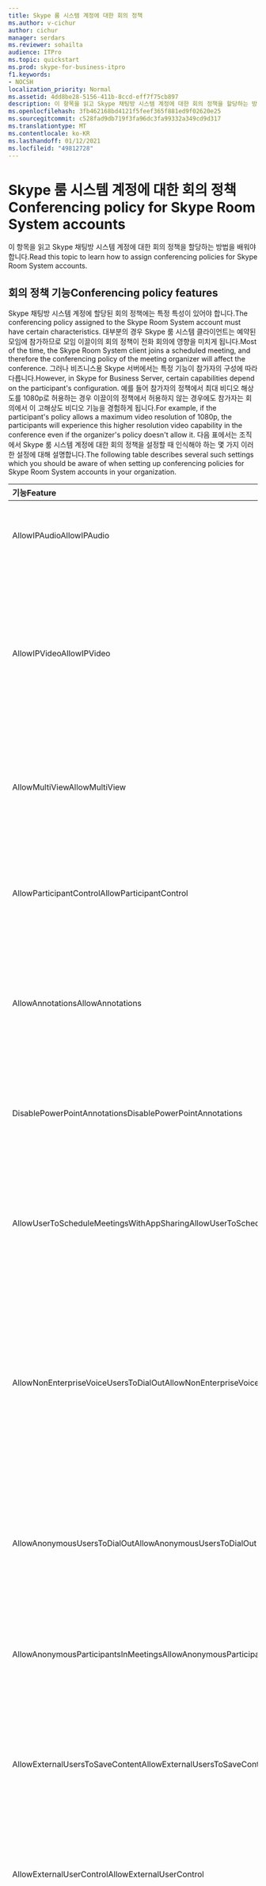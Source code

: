 ```yaml
---
title: Skype 룸 시스템 계정에 대한 회의 정책
ms.author: v-cichur
author: cichur
manager: serdars
ms.reviewer: sohailta
audience: ITPro
ms.topic: quickstart
ms.prod: skype-for-business-itpro
f1.keywords:
- NOCSH
localization_priority: Normal
ms.assetid: 4dd8be28-5156-411b-8ccd-eff7f75cb897
description: 이 항목을 읽고 Skype 채팅방 시스템 계정에 대한 회의 정책을 할당하는 방법을 배워야 합니다.
ms.openlocfilehash: 3fb462168bd4121f5feef365f881ed9f02620e25
ms.sourcegitcommit: c528fad9db719f3fa96dc3fa99332a349cd9d317
ms.translationtype: MT
ms.contentlocale: ko-KR
ms.lasthandoff: 01/12/2021
ms.locfileid: "49812728"
---
```

# <a name="conferencing-policy-for-skype-room-system-accounts"></a><span data-ttu-id="039f2-103">Skype 룸 시스템 계정에 대한 회의 정책</span><span class="sxs-lookup"><span data-stu-id="039f2-103">Conferencing policy for Skype Room System accounts</span></span>
 
<span data-ttu-id="039f2-104">이 항목을 읽고 Skype 채팅방 시스템 계정에 대한 회의 정책을 할당하는 방법을 배워야 합니다.</span><span class="sxs-lookup"><span data-stu-id="039f2-104">Read this topic to learn how to assign conferencing policies for Skype Room System accounts.</span></span>
  
## <a name="conferencing-policy-features"></a><span data-ttu-id="039f2-105">회의 정책 기능</span><span class="sxs-lookup"><span data-stu-id="039f2-105">Conferencing policy features</span></span>

<span data-ttu-id="039f2-106">Skype 채팅방 시스템 계정에 할당된 회의 정책에는 특정 특성이 있어야 합니다.</span><span class="sxs-lookup"><span data-stu-id="039f2-106">The conferencing policy assigned to the Skype Room System account must have certain characteristics.</span></span> <span data-ttu-id="039f2-107">대부분의 경우 Skype 룸 시스템 클라이언트는 예약된 모임에 참가하므로 모임 이끌이의 회의 정책이 전화 회의에 영향을 미치게 됩니다.</span><span class="sxs-lookup"><span data-stu-id="039f2-107">Most of the time, the Skype Room System client joins a scheduled meeting, and therefore the conferencing policy of the meeting organizer will affect the conference.</span></span> <span data-ttu-id="039f2-108">그러나 비즈니스용 Skype 서버에서는 특정 기능이 참가자의 구성에 따라 다릅니다.</span><span class="sxs-lookup"><span data-stu-id="039f2-108">However, in Skype for Business Server, certain capabilities depend on the participant's configuration.</span></span> <span data-ttu-id="039f2-109">예를 들어 참가자의 정책에서 최대 비디오 해상도를 1080p로 허용하는 경우 이끌이의 정책에서 허용하지 않는 경우에도 참가자는 회의에서 이 고해상도 비디오 기능을 경험하게 됩니다.</span><span class="sxs-lookup"><span data-stu-id="039f2-109">For example, if the participant's policy allows a maximum video resolution of 1080p, the participants will experience this higher resolution video capability in the conference even if the organizer's policy doesn't allow it.</span></span> <span data-ttu-id="039f2-110">다음 표에서는 조직에서 Skype 룸 시스템 계정에 대한 회의 정책을 설정할 때 인식해야 하는 몇 가지 이러한 설정에 대해 설명합니다.</span><span class="sxs-lookup"><span data-stu-id="039f2-110">The following table describes several such settings which you should be aware of when setting up conferencing policies for Skype Room System accounts in your organization.</span></span> 
  
|<span data-ttu-id="039f2-111">기능</span><span class="sxs-lookup"><span data-stu-id="039f2-111">Feature</span></span>  <br/> |<span data-ttu-id="039f2-112">값</span><span class="sxs-lookup"><span data-stu-id="039f2-112">Value</span></span>  <br/> |<span data-ttu-id="039f2-113">댓글</span><span class="sxs-lookup"><span data-stu-id="039f2-113">Comment</span></span>  <br/> |
|:-----|:-----|:-----|
|<span data-ttu-id="039f2-114">AllowIPAudio</span><span class="sxs-lookup"><span data-stu-id="039f2-114">AllowIPAudio</span></span>  <br/> |<span data-ttu-id="039f2-115">TRUE</span><span class="sxs-lookup"><span data-stu-id="039f2-115">TRUE</span></span>  <br/> |<span data-ttu-id="039f2-116">Skype 룸 시스템 오디오의 경우 true가 되어야 합니다.</span><span class="sxs-lookup"><span data-stu-id="039f2-116">Must be true for Skype Room System audio</span></span>  <br/> |
|<span data-ttu-id="039f2-117">AllowIPVideo</span><span class="sxs-lookup"><span data-stu-id="039f2-117">AllowIPVideo</span></span>  <br/> |<span data-ttu-id="039f2-118">TRUE</span><span class="sxs-lookup"><span data-stu-id="039f2-118">TRUE</span></span>  <br/> |<span data-ttu-id="039f2-119">Skype 채팅방 시스템 오디오가 Skype 룸 시스템의 회의 시작(애드월) 화이트보드 세션에서 작동하려면 true가 되어야 합니다.</span><span class="sxs-lookup"><span data-stu-id="039f2-119">Must be true for Skype Room System audio to work in Meet Now (ad hoc) whiteboard sessions in Skype Room System</span></span>  <br/> |
|<span data-ttu-id="039f2-120">AllowMultiView</span><span class="sxs-lookup"><span data-stu-id="039f2-120">AllowMultiView</span></span>  <br/> |<span data-ttu-id="039f2-121">TRUE</span><span class="sxs-lookup"><span data-stu-id="039f2-121">TRUE</span></span>  <br/> |<span data-ttu-id="039f2-122">Skype 룸 시스템에서 다중 보기, 여러 비디오 스트림을 렌더링할 수 있습니다.</span><span class="sxs-lookup"><span data-stu-id="039f2-122">Allows Skype Room System to render multi-view, multiple video streams</span></span>  <br/> |
|<span data-ttu-id="039f2-123">AllowParticipantControl</span><span class="sxs-lookup"><span data-stu-id="039f2-123">AllowParticipantControl</span></span>  <br/> |<span data-ttu-id="039f2-124">TRUE</span><span class="sxs-lookup"><span data-stu-id="039f2-124">TRUE</span></span>  <br/> |<span data-ttu-id="039f2-125">Skype 채팅방 시스템의 지금(애드월) 화이트보드 세션에 영향을 미치기</span><span class="sxs-lookup"><span data-stu-id="039f2-125">Affects Meet Now (ad hoc) whiteboard sessions in Skype Room System</span></span>  <br/> |
|<span data-ttu-id="039f2-126">AllowAnnotations</span><span class="sxs-lookup"><span data-stu-id="039f2-126">AllowAnnotations</span></span>  <br/> |<span data-ttu-id="039f2-127">TRUE</span><span class="sxs-lookup"><span data-stu-id="039f2-127">TRUE</span></span>  <br/> |<span data-ttu-id="039f2-128">Skype 채팅방 시스템의 지금(애드월) 화이트보드 세션에 영향을 미치기</span><span class="sxs-lookup"><span data-stu-id="039f2-128">Affects Meet Now (ad hoc) whiteboard sessions in Skype Room System</span></span>  <br/> |
|<span data-ttu-id="039f2-129">DisablePowerPointAnnotations</span><span class="sxs-lookup"><span data-stu-id="039f2-129">DisablePowerPointAnnotations</span></span>  <br/> |<span data-ttu-id="039f2-130">FALSE</span><span class="sxs-lookup"><span data-stu-id="039f2-130">FALSE</span></span>  <br/> |<span data-ttu-id="039f2-131">Skype 채팅방 시스템의 지금(애드월) 화이트보드 세션에 영향을 미치기</span><span class="sxs-lookup"><span data-stu-id="039f2-131">Affects Meet Now (ad hoc) whiteboard sessions in Skype Room System</span></span>  <br/> |
|<span data-ttu-id="039f2-132">AllowUserToScheduleMeetingsWithAppSharing</span><span class="sxs-lookup"><span data-stu-id="039f2-132">AllowUserToScheduleMeetingsWithAppSharing</span></span>  <br/> |<span data-ttu-id="039f2-133">TRUE</span><span class="sxs-lookup"><span data-stu-id="039f2-133">TRUE</span></span>  <br/> |<span data-ttu-id="039f2-134">Skype 채팅방 시스템의 지금(애드월) 화이트보드 세션에 영향을 미치기</span><span class="sxs-lookup"><span data-stu-id="039f2-134">Affects Meet Now (ad hoc) whiteboard sessions in Skype Room System</span></span>  <br/> |
|<span data-ttu-id="039f2-135">AllowNonEnterpriseVoiceUsersToDialOut</span><span class="sxs-lookup"><span data-stu-id="039f2-135">AllowNonEnterpriseVoiceUsersToDialOut</span></span>  <br/> |<span data-ttu-id="039f2-136">FALSE</span><span class="sxs-lookup"><span data-stu-id="039f2-136">FALSE</span></span>  <br/> |<span data-ttu-id="039f2-137">계정이 EV(Enterprise Voice)를 사용하도록 설정되어 있는지 여부에 따라 다를 수 있습니다(비즈니스용 Skype에 대한 Skype 채팅방 시스템 계정 사용 섹션 참조).</span><span class="sxs-lookup"><span data-stu-id="039f2-137">Depends on whether the account is Enterprise Voice (EV) enabled (see the Enabling Skype Room System Accounts for Skype for Business section)</span></span>  <br/> |
|<span data-ttu-id="039f2-138">AllowAnonymousUsersToDialOut</span><span class="sxs-lookup"><span data-stu-id="039f2-138">AllowAnonymousUsersToDialOut</span></span>  <br/> |<span data-ttu-id="039f2-139">FALSE</span><span class="sxs-lookup"><span data-stu-id="039f2-139">FALSE</span></span>  <br/> |<span data-ttu-id="039f2-140">계정이 EV(Enterprise Voice)를 사용할 수 있는지 여부에 따라 결정됩니다.</span><span class="sxs-lookup"><span data-stu-id="039f2-140">Depends on whether the account is Enterprise Voice (EV) enabled</span></span>  <br/> |
|<span data-ttu-id="039f2-141">AllowAnonymousParticipantsInMeetings</span><span class="sxs-lookup"><span data-stu-id="039f2-141">AllowAnonymousParticipantsInMeetings</span></span>  <br/> |<span data-ttu-id="039f2-142">TRUE</span><span class="sxs-lookup"><span data-stu-id="039f2-142">TRUE</span></span>  <br/> |<span data-ttu-id="039f2-143">Skype 채팅방 시스템의 지금(애드월) 화이트보드 세션에 영향을 미치기</span><span class="sxs-lookup"><span data-stu-id="039f2-143">Affects Meet Now (ad hoc) whiteboard sessions in Skype Room System</span></span>  <br/> |
|<span data-ttu-id="039f2-144">AllowExternalUsersToSaveContent</span><span class="sxs-lookup"><span data-stu-id="039f2-144">AllowExternalUsersToSaveContent</span></span>  <br/> |<span data-ttu-id="039f2-145">TRUE</span><span class="sxs-lookup"><span data-stu-id="039f2-145">TRUE</span></span>  <br/> |<span data-ttu-id="039f2-146">Skype 채팅방 시스템의 지금(애드월) 화이트보드 세션에 영향을 미치기</span><span class="sxs-lookup"><span data-stu-id="039f2-146">Affects Meet Now (ad hoc) whiteboard sessions in Skype Room System</span></span>  <br/> |
|<span data-ttu-id="039f2-147">AllowExternalUserControl</span><span class="sxs-lookup"><span data-stu-id="039f2-147">AllowExternalUserControl</span></span>  <br/> |<span data-ttu-id="039f2-148">FALSE</span><span class="sxs-lookup"><span data-stu-id="039f2-148">FALSE</span></span>  <br/> |<span data-ttu-id="039f2-149">Skype 채팅방 시스템의 지금(애드월) 화이트보드 세션에 영향을 미치기</span><span class="sxs-lookup"><span data-stu-id="039f2-149">Affects Meet Now (ad hoc) whiteboard sessions in Skype Room System</span></span>  <br/> |
|<span data-ttu-id="039f2-150">AllowExternalUsersToRecordMeeting</span><span class="sxs-lookup"><span data-stu-id="039f2-150">AllowExternalUsersToRecordMeeting</span></span>  <br/> |<span data-ttu-id="039f2-151">FALSE</span><span class="sxs-lookup"><span data-stu-id="039f2-151">FALSE</span></span>  <br/> |<span data-ttu-id="039f2-152">Skype 채팅방 시스템의 지금(애드월) 화이트보드 세션에 영향을 미치기</span><span class="sxs-lookup"><span data-stu-id="039f2-152">Affects Meet Now (ad hoc) whiteboard sessions in Skype Room System</span></span>  <br/> |
|<span data-ttu-id="039f2-153">AllowPolls</span><span class="sxs-lookup"><span data-stu-id="039f2-153">AllowPolls</span></span>  <br/> |<span data-ttu-id="039f2-154">TRUE</span><span class="sxs-lookup"><span data-stu-id="039f2-154">TRUE</span></span>  <br/> |<span data-ttu-id="039f2-155">모임 시작(애드문) 모임의 N/A이지만 Skype 채팅방 시스템은 회의실 앞의 화면에서 설문에 응답할 수 있습니다.</span><span class="sxs-lookup"><span data-stu-id="039f2-155">N/A in Meet Now (ad hoc) meetings, but Skype Room System can respond to polls on the screen at the front of room</span></span>  <br/> |
|<span data-ttu-id="039f2-156">AllowSharedNotes</span><span class="sxs-lookup"><span data-stu-id="039f2-156">AllowSharedNotes</span></span>  <br/> |<span data-ttu-id="039f2-157">TRUE</span><span class="sxs-lookup"><span data-stu-id="039f2-157">TRUE</span></span>  <br/> |<span data-ttu-id="039f2-158">모임 시작(애드문) 모임의 N/A이지만 Skype 채팅방 시스템은 회의실 앞의 화면에서 설문에 응답할 수 있습니다.</span><span class="sxs-lookup"><span data-stu-id="039f2-158">N/A in Meet Now (ad hoc) meetings, but Skype Room System can respond to polls on the screen at the front of room</span></span>  <br/> |
|<span data-ttu-id="039f2-159">EnableDialInConferencing</span><span class="sxs-lookup"><span data-stu-id="039f2-159">EnableDialInConferencing</span></span>  <br/> |<span data-ttu-id="039f2-160">TRUE</span><span class="sxs-lookup"><span data-stu-id="039f2-160">TRUE</span></span>  <br/> |<span data-ttu-id="039f2-161">Skype 채팅방 시스템의 지금(애드월) 화이트보드 세션에 영향을 미치기</span><span class="sxs-lookup"><span data-stu-id="039f2-161">Affects Meet Now (ad hoc) whiteboard sessions in Skype Room System</span></span>  <br/> |
|<span data-ttu-id="039f2-162">EnableAppDesktopSharing</span><span class="sxs-lookup"><span data-stu-id="039f2-162">EnableAppDesktopSharing</span></span>  <br/> |<span data-ttu-id="039f2-163">데스크톱</span><span class="sxs-lookup"><span data-stu-id="039f2-163">Desktop</span></span>  <br/> |<span data-ttu-id="039f2-164">Skype 채팅방 시스템의 지금(애드월) 화이트보드 세션에 영향을 미치기</span><span class="sxs-lookup"><span data-stu-id="039f2-164">Affects Meet Now (ad hoc) whiteboard sessions in Skype Room System</span></span>  <br/> |
|<span data-ttu-id="039f2-165">AllowConferenceRecording</span><span class="sxs-lookup"><span data-stu-id="039f2-165">AllowConferenceRecording</span></span>  <br/> |<span data-ttu-id="039f2-166">FALSE</span><span class="sxs-lookup"><span data-stu-id="039f2-166">FALSE</span></span>  <br/> |<span data-ttu-id="039f2-167">Skype 룸 시스템의 경우 N/A입니다.</span><span class="sxs-lookup"><span data-stu-id="039f2-167">N/A for Skype Room System.</span></span> <span data-ttu-id="039f2-168">TRUE인 경우 원격 사용자가 기록할 수 있습니다.</span><span class="sxs-lookup"><span data-stu-id="039f2-168">If TRUE, a remote party could record</span></span>  <br/> |
|<span data-ttu-id="039f2-169">EnableP2PRecording</span><span class="sxs-lookup"><span data-stu-id="039f2-169">EnableP2PRecording</span></span>  <br/> |<span data-ttu-id="039f2-170">FALSE</span><span class="sxs-lookup"><span data-stu-id="039f2-170">FALSE</span></span>  <br/> |<span data-ttu-id="039f2-171">Skype 룸 시스템의 경우 N/A입니다.</span><span class="sxs-lookup"><span data-stu-id="039f2-171">N/A for Skype Room System.</span></span> <span data-ttu-id="039f2-172">TRUE인 경우 원격 사용자가 기록할 수 있습니다.</span><span class="sxs-lookup"><span data-stu-id="039f2-172">If TRUE, a remote party could record</span></span>  <br/> |
|<span data-ttu-id="039f2-173">EnableFileTransfer</span><span class="sxs-lookup"><span data-stu-id="039f2-173">EnableFileTransfer</span></span>  <br/> |<span data-ttu-id="039f2-174">TRUE</span><span class="sxs-lookup"><span data-stu-id="039f2-174">TRUE</span></span>  <br/> |<span data-ttu-id="039f2-175">해당 없음</span><span class="sxs-lookup"><span data-stu-id="039f2-175">N/A</span></span>  <br/> |
|<span data-ttu-id="039f2-176">EnableP2PFileTransfer</span><span class="sxs-lookup"><span data-stu-id="039f2-176">EnableP2PFileTransfer</span></span>  <br/> |<span data-ttu-id="039f2-177">TRUE</span><span class="sxs-lookup"><span data-stu-id="039f2-177">TRUE</span></span>  <br/> |<span data-ttu-id="039f2-178">해당 없음</span><span class="sxs-lookup"><span data-stu-id="039f2-178">N/A</span></span>  <br/> |
|<span data-ttu-id="039f2-179">EnableP2PVideo</span><span class="sxs-lookup"><span data-stu-id="039f2-179">EnableP2PVideo</span></span>  <br/> |<span data-ttu-id="039f2-180">TRUE</span><span class="sxs-lookup"><span data-stu-id="039f2-180">TRUE</span></span>  <br/> |<span data-ttu-id="039f2-181">Skype 채팅방 시스템 클라이언트가 피어 투 피어 비디오 세션에 참가할 수 있도록 설정</span><span class="sxs-lookup"><span data-stu-id="039f2-181">Enables the Skype Room System client to participate in peer-to-peer video sessions</span></span>  <br/> |
|<span data-ttu-id="039f2-182">AllowLargeMeetings</span><span class="sxs-lookup"><span data-stu-id="039f2-182">AllowLargeMeetings</span></span>  <br/> |<span data-ttu-id="039f2-183">FALSE</span><span class="sxs-lookup"><span data-stu-id="039f2-183">FALSE</span></span>  <br/> |<span data-ttu-id="039f2-184">해당 없음</span><span class="sxs-lookup"><span data-stu-id="039f2-184">N/A</span></span>  <br/> |
|<span data-ttu-id="039f2-185">EnableDataCollaboration</span><span class="sxs-lookup"><span data-stu-id="039f2-185">EnableDataCollaboration</span></span>  <br/> |<span data-ttu-id="039f2-186">TRUE</span><span class="sxs-lookup"><span data-stu-id="039f2-186">TRUE</span></span>  <br/> |<span data-ttu-id="039f2-187">Skype 채팅방 시스템의 지금(애드월) 화이트보드 세션에 영향을 미치기</span><span class="sxs-lookup"><span data-stu-id="039f2-187">Affects Meet Now (ad hoc) whiteboard sessions in Skype Room System</span></span>  <br/> |
|<span data-ttu-id="039f2-188">MaxVideoConferenceResolution</span><span class="sxs-lookup"><span data-stu-id="039f2-188">MaxVideoConferenceResolution</span></span>  <br/> |<span data-ttu-id="039f2-189">VGA</span><span class="sxs-lookup"><span data-stu-id="039f2-189">VGA</span></span>  <br/> |<span data-ttu-id="039f2-190">비즈니스용 Skype 서버에서 무시, Skype 채팅방 시스템은 HD1080을 사용</span><span class="sxs-lookup"><span data-stu-id="039f2-190">Ignored by Skype for Business Server, Skype Room System uses HD1080</span></span>  <br/> |
|<span data-ttu-id="039f2-191">MaxMeetingSize</span><span class="sxs-lookup"><span data-stu-id="039f2-191">MaxMeetingSize</span></span>  <br/> |<span data-ttu-id="039f2-192">250</span><span class="sxs-lookup"><span data-stu-id="039f2-192">250</span></span>  <br/> |<span data-ttu-id="039f2-193">Skype 채팅방 시스템의 지금(애드월) 화이트보드 세션에 영향을 미치기</span><span class="sxs-lookup"><span data-stu-id="039f2-193">Affects Meet Now (ad hoc) whiteboard sessions in Skype Room System</span></span>  <br/> |
|<span data-ttu-id="039f2-194">AudioBitRateKb</span><span class="sxs-lookup"><span data-stu-id="039f2-194">AudioBitRateKb</span></span>  <br/> |<span data-ttu-id="039f2-195">200</span><span class="sxs-lookup"><span data-stu-id="039f2-195">200</span></span>  <br/> |<span data-ttu-id="039f2-196">표의 끝에 있는 참고 사항 참조\*</span><span class="sxs-lookup"><span data-stu-id="039f2-196">See note at the end of the table\*</span></span>  <br/> |
|<span data-ttu-id="039f2-197">VideoBitRateKb</span><span class="sxs-lookup"><span data-stu-id="039f2-197">VideoBitRateKb</span></span>  <br/> |<span data-ttu-id="039f2-198">5000</span><span class="sxs-lookup"><span data-stu-id="039f2-198">5000</span></span>  <br/> |<span data-ttu-id="039f2-199">허용되는 최대 아웃바운드 비디오 비트 속도입니다.</span><span class="sxs-lookup"><span data-stu-id="039f2-199">This is the maximum outbound video bit rate allowed.</span></span> <span data-ttu-id="039f2-200">Skype 룸 시스템은 이 비트 전송률로 하나의 1080 스트림과 함께 pano(RoundTable를 사용하는 경우)를 보낼 수 있습니다.</span><span class="sxs-lookup"><span data-stu-id="039f2-200">Skype Room System can send one 1080 stream along with pano (if RoundTable is used) at this bit rate.</span></span> <span data-ttu-id="039f2-201">\*</span><span class="sxs-lookup"><span data-stu-id="039f2-201">\*</span></span>  <br/> |
|<span data-ttu-id="039f2-202">AppSharingBitRateKb</span><span class="sxs-lookup"><span data-stu-id="039f2-202">AppSharingBitRateKb</span></span>  <br/> |<span data-ttu-id="039f2-203">5000</span><span class="sxs-lookup"><span data-stu-id="039f2-203">5000</span></span>  <br/> |<span data-ttu-id="039f2-204">표의 끝에 있는 참고 사항 참조\*</span><span class="sxs-lookup"><span data-stu-id="039f2-204">See note at the end of the table\*</span></span>  <br/> |
|<span data-ttu-id="039f2-205">FileTransferBitRateKb</span><span class="sxs-lookup"><span data-stu-id="039f2-205">FileTransferBitRateKb</span></span>  <br/> |<span data-ttu-id="039f2-206">5000</span><span class="sxs-lookup"><span data-stu-id="039f2-206">5000</span></span>  <br/> |<span data-ttu-id="039f2-207">해당 없음</span><span class="sxs-lookup"><span data-stu-id="039f2-207">N/A</span></span>  <br/> |
|<span data-ttu-id="039f2-208">TotalReceiveVideoBitRateKb</span><span class="sxs-lookup"><span data-stu-id="039f2-208">TotalReceiveVideoBitRateKb</span></span>  <br/> |<span data-ttu-id="039f2-209">20000</span><span class="sxs-lookup"><span data-stu-id="039f2-209">20000</span></span>  <br/> |<span data-ttu-id="039f2-210">이 설정은 가능한 한 높음으로 설정하는 것이 좋습니다.</span><span class="sxs-lookup"><span data-stu-id="039f2-210">We recommend that you set this as high as possible.</span></span> <span data-ttu-id="039f2-211">유효 대역폭은 회의 시의 네트워크 조건에 따라 달라 집니다.\*</span><span class="sxs-lookup"><span data-stu-id="039f2-211">The effective bandwidth depends on network conditions at the time of conferences.\*</span></span>  <br/> |
|<span data-ttu-id="039f2-212">EnableMultiViewJoin</span><span class="sxs-lookup"><span data-stu-id="039f2-212">EnableMultiViewJoin</span></span>  <br/> |<span data-ttu-id="039f2-213">TRUE</span><span class="sxs-lookup"><span data-stu-id="039f2-213">TRUE</span></span>  <br/> |<span data-ttu-id="039f2-214">다중 보기 비디오 스트림을 확인하려면 Skype 룸 시스템에 대해 TRUE로 설정해야 합니다.</span><span class="sxs-lookup"><span data-stu-id="039f2-214">Must be TRUE for Skype Room System to ensure multi-view video streams</span></span>  <br/> |
   
* <span data-ttu-id="039f2-215">대역폭 계획에 대한 자세한 내용은 미디어 [트래픽에 대한 네트워크 대역폭 요구 사항을 참조하세요.](../../plan-your-deployment/network-requirements/network-requirements.md#network-bandwidth-requirements-for-media-traffic)</span><span class="sxs-lookup"><span data-stu-id="039f2-215">For information about bandwidth planning, see [Network bandwidth requirements for media traffic](../../plan-your-deployment/network-requirements/network-requirements.md#network-bandwidth-requirements-for-media-traffic).</span></span>
  
> [!NOTE]
> <span data-ttu-id="039f2-216">Skype 채팅방 시스템 클라이언트가 Lync Server 2010 풀에 있는 사용자가 구성한 예약된 모임에 참가할 경우 모임 이끌이의 회의 정책으로 인해 Skype 룸 시스템 클라이언트가 공동 작업을 수행하지 못하게 할 수 있습니다.</span><span class="sxs-lookup"><span data-stu-id="039f2-216">If the Skype Room System client tries to join a scheduled meeting organized by a user who is homed on a Lync Server 2010 pool, the meeting organizer's conferencing policy could prevent the Skype Room System client from performing collaboration.</span></span> 
  
## <a name="meeting-authentication"></a><span data-ttu-id="039f2-217">모임 인증</span><span class="sxs-lookup"><span data-stu-id="039f2-217">Meeting authentication</span></span>

<span data-ttu-id="039f2-218">Skype 룸 시스템은 사용자가 모임 참가 링크를 사용하여 제한된 모임에 참가할 때 인증을 묻는 메시지를 사용자에게 제공합니다. 예를 들어 Outlook에서 모임 대기실 옵션이 구성된 모임이 있습니다.</span><span class="sxs-lookup"><span data-stu-id="039f2-218">Skype Room System prompts users for authentication when they use the meeting join link to join a restricted meeting; for example, a meeting for which meeting lobby options have been configured in Outlook.</span></span> <span data-ttu-id="039f2-219">이 설정은 사용자 지정된 모임에 대해 항상 설정하며 사용자에게 항상 메시지가 표시될 수 있습니다.</span><span class="sxs-lookup"><span data-stu-id="039f2-219">This setting is always on for customized meetings, and users are always prompted.</span></span> <span data-ttu-id="039f2-220">그러나 무제한 모임의 경우 사용자는 인증 없이 모임에 참가할 수 있습니다.</span><span class="sxs-lookup"><span data-stu-id="039f2-220">However, for unrestricted meetings, users can join the meeting without authentication.</span></span> 
  
<span data-ttu-id="039f2-221">다음 명령을 사용하면 관리자가 무제한 모임을 포함하여 모든 모임에 대해 인증을 요구할 수 있습니다.</span><span class="sxs-lookup"><span data-stu-id="039f2-221">The following command enables administrators to require authentication for all meetings, including unrestricted meetings:</span></span> 
  
```powershell
Set-CsMeetingConfiguration -RequireRoomSystemsAuthorization $TRUE
```

<span data-ttu-id="039f2-222">기본적으로 RequireRoomSystemsAuthorization은 FALSE입니다.</span><span class="sxs-lookup"><span data-stu-id="039f2-222">By default, RequireRoomSystemsAuthorization is FALSE.</span></span> 
  

